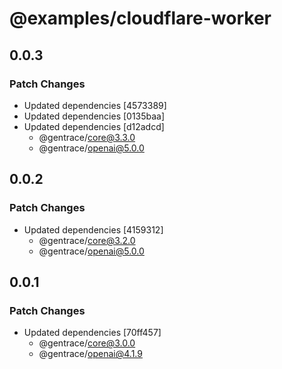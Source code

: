 # @examples/cloudflare-worker

## 0.0.3

### Patch Changes

- Updated dependencies [4573389]
- Updated dependencies [0135baa]
- Updated dependencies [d12adcd]
  - @gentrace/core@3.3.0
  - @gentrace/openai@5.0.0

## 0.0.2

### Patch Changes

- Updated dependencies [4159312]
  - @gentrace/core@3.2.0
  - @gentrace/openai@5.0.0

## 0.0.1

### Patch Changes

- Updated dependencies [70ff457]
  - @gentrace/core@3.0.0
  - @gentrace/openai@4.1.9
